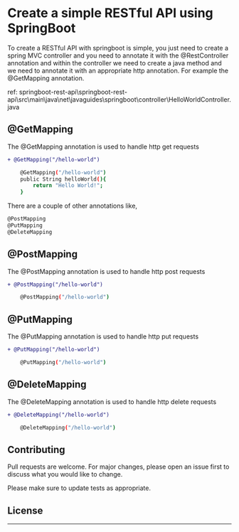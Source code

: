 # Create a simple RESTful API using SpringBoot

To create a RESTful API with springboot is simple, you just need to create a spring MVC controller and you need to annotate it with  the @RestController annotation and within the controller we need to create a java method and we need to annotate it with an appropriate http annotation. For example the @GetMapping annotation.

ref: springboot-rest-api\springboot-rest-api\src\main\java\net\javaguides\springboot\controller\HelloWorldController.java

## @GetMapping

The @GetMapping annotation is used to handle http get requests

```diff
+ @GetMapping("/hello-world")
```

```bash
    @GetMapping("/hello-world")
    public String helloWorld(){
        return "Hello World!";
    }

```

There are a couple of other annotations like,

```bash 
@PostMapping
@PutMapping
@DeleteMapping 

```


## @PostMapping

The @PostMapping annotation is used to handle http post requests

```diff
+ @PostMapping("/hello-world")
```

```bash
    @PostMapping("/hello-world")


```

## @PutMapping

The @PutMapping annotation is used to handle http put requests

```diff
+ @PutMapping("/hello-world")
```

```bash
    @PutMapping("/hello-world")


```

## @DeleteMapping

The @DeleteMapping annotation is used to handle http delete requests

```diff
+ @DeleteMapping("/hello-world")
```

```bash
    @DeleteMapping("/hello-world")


```
## Contributing

Pull requests are welcome. For major changes, please open an issue first
to discuss what you would like to change.

Please make sure to update tests as appropriate.

## License

*****
